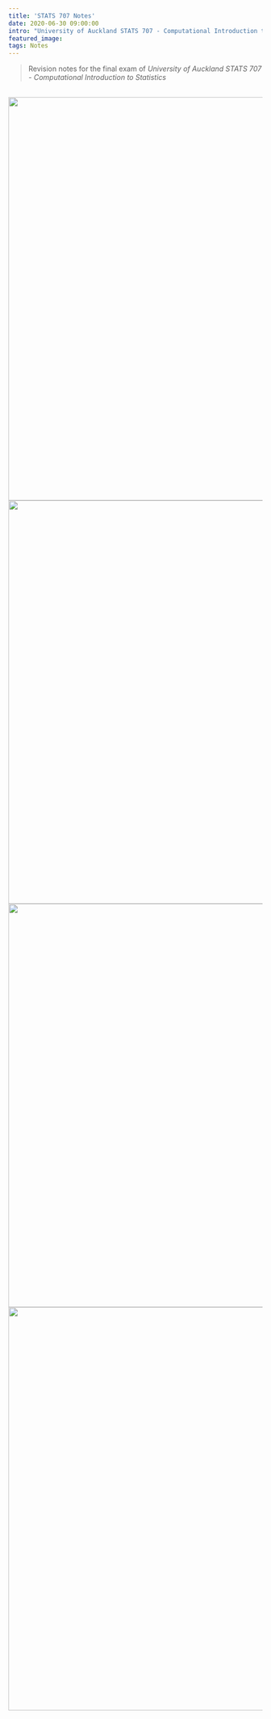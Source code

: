 ```yaml
---
title: 'STATS 707 Notes'
date: 2020-06-30 09:00:00
intro: "University of Auckland STATS 707 - Computational Introduction to Statistics"
featured_image:
tags: Notes
---
```


> Revision notes for the final exam of 
> <i>University of Auckland STATS 707 - Computational Introduction to Statistics</i>

<br/>

<img src="STATS 707 Notes-1.jpg" width="800px">

<img src="STATS 707 Notes-2.jpg" width="800px">

<img src="STATS 707 Notes-3.jpg" width="800px">

<img src="STATS 707 Notes-4.jpg" width="800px">

